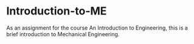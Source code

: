 # Introduction-to-ME
As an assignment for the course An Introduction to Engineering, this is a brief introduction to Mechanical Engineering.
